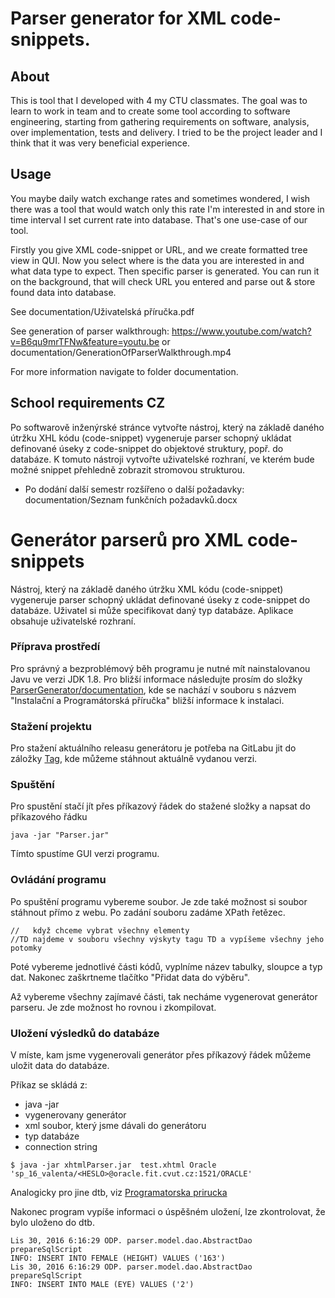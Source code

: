 # Parser generator for XML code-snippets.

## About
This is tool that I developed with 4 my CTU classmates. The goal was to learn to work in team and to create some tool according to software engineering, starting from 
gathering requirements on software, analysis, over implementation, tests and delivery. I tried to be the project leader and I think that it was very beneficial experience.

## Usage
You maybe daily watch exchange rates and sometimes wondered, 
I wish there was a tool that would watch only this rate I'm interested in and store in time interval I set current rate into database.
That's one use-case of our tool.

Firstly you give XML code-snippet or URL, and we create formatted tree view in QUI. Now you select where is the data you are interested in and what data type to expect.
Then specific parser is generated. You can run it on the background, that will check URL you entered and parse out & store found data into database.

See documentation/Uživatelská příručka.pdf

See generation of parser walkthrough: https://www.youtube.com/watch?v=B6qu9mrTFNw&feature=youtu.be
or documentation/GenerationOfParserWalkthrough.mp4

For more information navigate to folder documentation.

## School requirements CZ
Po softwarově inženýrské stránce vytvořte nástroj, který na základě daného útržku XHL kódu (code-snippet) vygeneruje parser 
schopný ukládat definované úseky z code-snippet do objektové struktury, popř. do databáze. 
K tomuto nástroji vytvořte uživatelské rozhraní, ve kterém bude možné snippet přehledně zobrazit stromovou strukturou.

+ Po dodání další semestr rozšířeno o další požadavky: documentation/Seznam funkčních požadavků.docx

# Generátor parserů pro XML code-snippets

Nástroj, který na základě daného útržku XML kódu (code-snippet) vygeneruje parser
schopný ukládat definované úseky z code-snippet do databáze. Uživatel si může specifikovat daný typ databáze.
Aplikace obsahuje uživatelské rozhraní.

### Příprava prostředí

Pro správný a bezproblémový běh programu je nutné mít nainstalovanou Javu ve verzi JDK 1.8. Pro bližší informace následujte prosím do složky [ParserGenerator/documentation](https://gitlab.fit.cvut.cz/ParserGenerator/documentation/blob/master/Instala%C4%8Dn%C3%AD_a_Program%C3%A1torsk%C3%A1_p%C5%99%C3%ADru%C4%8Dka.pdf), kde se nachází v souboru s názvem "Instalační a Programátorská příručka" bližší informace k instalaci.


### Stažení projektu
Pro stažení aktuálního releasu generátoru je potřeba na GitLabu jit do záložky [Tag](https://gitlab.fit.cvut.cz/ParserGenerator/generator/tags),  kde můžeme stáhnout aktuálně vydanou verzi.

### Spuštění
Pro spustění stačí jít přes příkazový řádek do stažené složky a napsat do příkazového řádku

```
java -jar "Parser.jar" 
```

Tímto spustíme GUI verzi programu.

###  Ovládání programu
Po spuštění programu vybereme soubor. Je zde také možnost si soubor stáhnout přímo z webu. 
Po zadání souboru zadáme XPath řetězec. 

```
//   když chceme vybrat všechny elementy
//TD najdeme v souboru všechny výskyty tagu TD a vypíšeme všechny jeho potomky
```

Poté vybereme jednotlivé části kódů, vyplníme název tabulky, sloupce a typ dat. Nakonec zaškrtneme tlačítko "Přidat data do výběru".

Až vybereme všechny zajímavé části, tak necháme vygenerovat generátor parseru. Je zde možnost ho rovnou i zkompilovat.


### Uložení výsledků do databáze
V míste, kam jsme vygenerovali generátor přes příkazový řádek můžeme uložit data do databáze. 

Příkaz se skládá z:
- java -jar
- vygenerovany generátor
- xml soubor, který jsme dávali do generátoru
- typ databáze
- connection string

```
$ java -jar xhtmlParser.jar  test.xhtml Oracle 'sp_16_valenta/<HESLO>@oracle.fit.cvut.cz:1521/ORACLE'
```
Analogicky pro jine dtb, viz [Programatorska prirucka](https://gitlab.fit.cvut.cz/ParserGenerator/documentation/blob/master/Instala%C4%8Dn%C3%AD_a_Program%C3%A1torsk%C3%A1_p%C5%99%C3%ADru%C4%8Dka.pdf)

Nakonec program vypíše informaci o úspěšném uložení, lze zkontrolovat, že bylo uloženo do dtb.
```
Lis 30, 2016 6:16:29 ODP. parser.model.dao.AbstractDao prepareSqlScript
INFO: INSERT INTO FEMALE (HEIGHT) VALUES ('163')
Lis 30, 2016 6:16:29 ODP. parser.model.dao.AbstractDao prepareSqlScript
INFO: INSERT INTO MALE (EYE) VALUES ('2')
```
